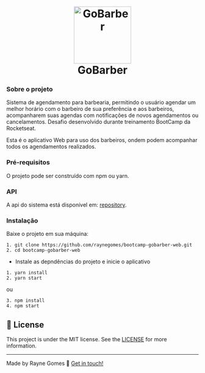 <h1 align="center">
  <img alt="GoBarber" title="GoBarber" src="https://i.pinimg.com/originals/31/1a/31/311a31fad54dd3e355b50cfab60cb00c.png" height="150px" />
  <br>
  GoBarber
</h1>

### Sobre o projeto
Sistema de agendamento para barbearia, permitindo o usuário agendar um melhor horário com o barbeiro de sua preferência e aos barbeiros, acompanharem suas agendas com notificações de novos agendamentos ou cancelamentos. Desafio desenvolvido durante treinamento BootCamp da Rocketseat.

Esta é o aplicativo Web para uso dos barbeiros, ondem podem acompanhar todos os agendamentos realizados.

### Pré-requisitos

O projeto pode ser construído com npm ou yarn.

### API

A api do sistema está disponível em: [repository](https://github.com/raynegomes/bootcamp-gobarber-api).

### Instalação

Baixe o projeto em sua máquina:

```
1. git clone https://github.com/raynegomes/bootcamp-gobarber-web.git
2. cd bootcamp-gobarber-web
```

* Instale as depndências do projeto e inicie o aplicativo

```
1. yarn install
2. yarn start
```

ou

```
3. npm install
4. npm start
```

## :memo: License
This project is under the MIT license. See the [LICENSE](https://github.com/lukemorales/gobarber-api/blob/master/LICENSE) for more information.

---

Made by Rayne Gomes :wave: [Get in touch!](https://www.linkedin.com/in/raynegomes/)
